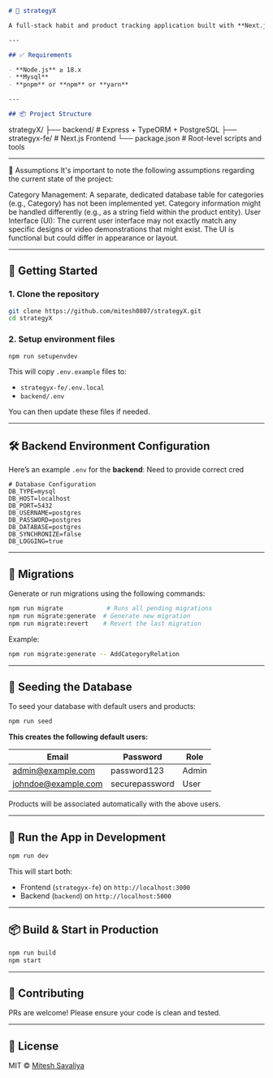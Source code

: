```md
# 🧠 strategyX

A full-stack habit and product tracking application built with **Next.js**, **Express.js**, **TypeORM**, and **PostgreSQL**.

---

## ✅ Requirements

- **Node.js** ≥ 18.x
- **Mysql**
- **pnpm** or **npm** or **yarn**

---

## 📦 Project Structure
```

strategyX/
├── backend/ # Express + TypeORM + PostgreSQL
├── strategyx-fe/ # Next.js Frontend
└── package.json # Root-level scripts and tools

---

📝 Assumptions
It's important to note the following assumptions regarding the current state of the project:

Category Management: A separate, dedicated database table for categories (e.g., Category) has not been implemented yet. Category information might be handled differently (e.g., as a string field within the product entity).
User Interface (UI): The current user interface may not exactly match any specific designs or video demonstrations that might exist. The UI is functional but could differ in appearance or layout.

---

## 🚀 Getting Started

### 1. Clone the repository

```bash
git clone https://github.com/mitesh0807/strategyX.git
cd strategyX
```

### 2. Setup environment files

```bash
npm run setupenvdev
```

This will copy `.env.example` files to:

- `strategyx-fe/.env.local`
- `backend/.env`

You can then update these files if needed.

---

## 🛠️ Backend Environment Configuration

Here’s an example `.env` for the **backend**:
Need to provide correct cred

```env
# Database Configuration
DB_TYPE=mysql
DB_HOST=localhost
DB_PORT=5432
DB_USERNAME=postgres
DB_PASSWORD=postgres
DB_DATABASE=postgres
DB_SYNCHRONIZE=false
DB_LOGGING=true
```

---

## 🧱 Migrations

Generate or run migrations using the following commands:

```bash
npm run migrate            # Runs all pending migrations
npm run migrate:generate  # Generate new migration
npm run migrate:revert    # Revert the last migration
```

Example:

```bash
npm run migrate:generate -- AddCategoryRelation
```

---

## 🌱 Seeding the Database

To seed your database with default users and products:

```bash
npm run seed
```

**This creates the following default users:**

| Email                                             | Password       | Role  |
| ------------------------------------------------- | -------------- | ----- |
| [admin@example.com](mailto:admin@example.com)     | password123    | Admin |
| [johndoe@example.com](mailto:johndoe@example.com) | securepassword | User  |

Products will be associated automatically with the above users.

---

## 🧪 Run the App in Development

```bash
npm run dev
```

This will start both:

- Frontend (`strategyx-fe`) on `http://localhost:3000`
- Backend (`backend`) on `http://localhost:5000`

---

## 📦 Build & Start in Production

```bash
npm run build
npm start
```

---

## 🤝 Contributing

PRs are welcome! Please ensure your code is clean and tested.

---

## 📄 License

MIT © [Mitesh Savaliya](https://github.com/mitesh0807)
